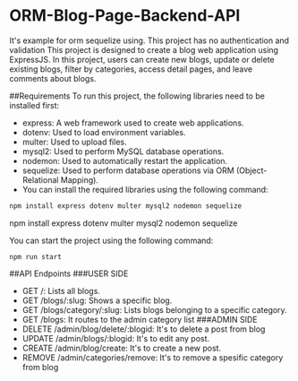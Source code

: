 # ORM-Blog-Page-Backend-API
It's example for orm sequelize using. This project has no authentication and validation
This project is designed to create a blog web application using ExpressJS. In this project, users can create new blogs, update or delete existing blogs, filter by categories, access detail pages, and leave comments about blogs.

##Requirements
To run this project, the following libraries need to be installed first:

- express: A web framework used to create web applications.
- dotenv: Used to load environment variables.
- multer: Used to upload files.
- mysql2: Used to perform MySQL database operations.
- nodemon: Used to automatically restart the application.
- sequelize: Used to perform database operations via ORM (Object-Relational Mapping).
- You can install the required libraries using the following command:
```bash
npm install express dotenv multer mysql2 nodemon sequelize
```

npm install express dotenv multer mysql2 nodemon sequelize

You can start the project using the following command:
```
npm run start
```

##API Endpoints
  ###USER SIDE
- GET /: Lists all blogs.
- GET /blogs/:slug: Shows a specific blog.
- GET /blogs/category/:slug: Lists blogs belonging to a specific category.
- GET /blogs: It routes to the admin category list
  ###ADMIN SIDE
- DELETE /admin/blog/delete/:blogid: It's to delete a post from blog
- UPDATE /admin/blogs/:blogid: It's to edit any post.
- CREATE /admin/blog/create: It's to create a new post.
- REMOVE /admin/categories/remove: It's to remove a spesific category from blog 

